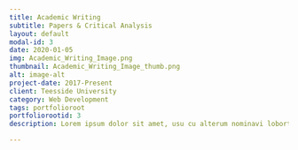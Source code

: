 ```yaml
---
title: Academic Writing
subtitle: Papers & Critical Analysis
layout: default
modal-id: 3
date: 2020-01-05
img: Academic_Writing_Image.png
thumbnail: Academic_Writing_Image_thumb.png
alt: image-alt
project-date: 2017-Present
client: Teesside University
category: Web Development
tags: portfolioroot
portfoliorootid: 3
description: Lorem ipsum dolor sit amet, usu cu alterum nominavi lobortis. At duo novum diceret. Tantas apeirian vix et, usu sanctus postulant inciderint ut, populo diceret necessitatibus in vim. Cu eum dicam feugiat noluisse.

---
```

